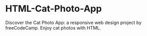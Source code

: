 # HTML-Cat-Photo-App
Discover the Cat Photo App: a responsive web design project by freeCodeCamp. Enjoy cat photos with HTML.
